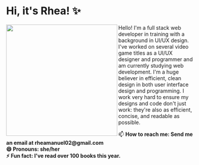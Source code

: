 
<h1 align="">Hi, it's Rhea! ✨</h1>
<!--
**rhea-manuel/rhea-manuel** is a ✨ _special_ ✨ repository because its `README.md` (this file) appears on your GitHub profile.
<!--
Here are some ideas to get you started:
- 🔭 I’m currently working on ...
- 🌱 I’m currently learning ...
- 👯 I’m looking to collaborate on ...
- 🤔 I’m looking for help with ...
- 💬 Ask me about ...
- 📫 How to reach me: ...
- 😄 Pronouns: ...
- ⚡ Fun fact: ...
-->

<p align="">
<img align='left' src = "https://i.postimg.cc/FRswxBxC/Professional.png" height=300px></p>
<p align="">
Hello! I'm a full stack web developer in training with a background in UI/UX design. I've worked on several
video game titles as a UI/UX designer and programmer and am currently studying web development. I'm
a huge believer in efficient, clean design in both user interface design and programming. I work very hard
to ensure my designs and code don't just work: they're also as efficient, concise, and readable as
possible.
</p><b></b>
📫 <b>How to reach me:<b> Send me an email at rheamanuel02@gmail.com<br>
😄 <b>Pronouns:</b> she/her<br>
⚡ <b>Fun fact:</b> I've read over 100 books this year.<br>

